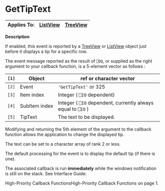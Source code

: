 




<h1 class="heading"><span class="name">GetTipText</span></h1>

| Applies To: | [ListView](./listview.md) | [TreeView](./treeview.md) |
| --- | --- | ---  |


**Description**


If enabled, this event is reported by a [TreeView](./treeview.md) or [ListView](./listview.md) object just before it displays a tip for a specific row.


The event message reported as the result of `⎕DQ`, or supplied as the right argument to your callback function, is a 5-element vector as follows :


| `[1]` | Object | ref or character vector |
| --- | --- | ---  |
| `[2]` | Event | `'GetTipText'` or 325 |
| `[3]` | Item index | Integer ( `⎕IO` dependent) |
| `[4]` | SubItem index | Integer ( `⎕IO` dependent, currently always equal to `⎕IO` ) |
| `[5]` | TipText | The text to be displayed. |


Modifying and returning the 5th element of the argument to the callback function allows the application to change the displayed tip.


The text can be set to a character array of rank 2 or less.


The default processing for the event is to display the default tip (if there is one).



The associated callback is run **immediately** while the windows notification is still on the stack. See 
Interface Guide: 

High-Priority Callback FunctionsHigh-Priority Callback Functions on page 1.


